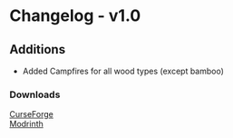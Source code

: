 # Changelog - v1.0

## Additions
- Added Campfires for all wood types (except bamboo)

### Downloads
[CurseForge](https://www.curseforge.com/minecraft/mc-mods/nemos-campfires) <br>
[Modrinth](https://modrinth.com/mod/nemos-campfires)